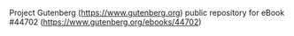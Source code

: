 Project Gutenberg (https://www.gutenberg.org) public repository for eBook #44702 (https://www.gutenberg.org/ebooks/44702)
